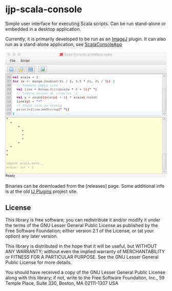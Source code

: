 ijp-scala-console
=================

Simple user interface for executing Scala scripts. Can be run stand-alone or embedded in a desktop application.

Currently, it is primarily developed to be run as an [ImageJ](http://rsb.info.nih.gov/ij/) plugin. It can also run as a stand-alone application, see [ScalaConsoleApp](scala-console/src/main/scala/net/sf/ij_plugins/scala/console/ScalaConsoleApp.scala)

![Screenshot](docs/images/Scala-Console-2_screenshot.png)

Binaries can be downloaded from the [releases] page. Some additional info is at the old [IJ Plugins](http://ij-plugins.sourceforge.net/plugins/scala/index.html) project site.

License
-------

 This library is free software; you can redistribute it and/or
 modify it under the terms of the GNU Lesser General Public
 License as published by the Free Software Foundation; either
 version 2.1 of the License, or (at your option) any later version.
 
 This library is distributed in the hope that it will be useful,
 but WITHOUT ANY WARRANTY; without even the implied warranty of
 MERCHANTABILITY or FITNESS FOR A PARTICULAR PURPOSE.  See the GNU
 Lesser General Public License for more details.
 
 You should have received a copy of the GNU Lesser General Public
 License along with this library; if not, write to the Free Software
 Foundation, Inc., 59 Temple Place, Suite 330, Boston, MA  02111-1307  USA